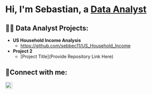 <h1>Hi, I'm Sebastian, a <a href="https://www.linkedin.com/in/sebastian-becerra-sb">Data Analyst</a></h1>

<h2>👨‍💻 Data Analyst Projects:</h2>

- <b>US Household Income Analysis</b>
  - https://github.com/sebbec11/US_Household_Income
- <b>Project 2</b>
  - [Project Title](Provide Repository Link Here)

<h2>🤳Connect with me:</h2>

[<img align="left" alt="Sebastian | LinkedIn" width="22px" src="https://cdn.jsdelivr.net/npm/simple-icons@v3/icons/linkedin.svg" />][linkedin]

[linkedin]: https://www.linkedin.com/in/sebastian-becerra-sb
